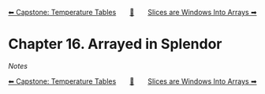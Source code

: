 [⬅ Capstone: Temperature Tables][previous-chapter]&nbsp;&nbsp;&nbsp;&nbsp;&nbsp;&nbsp;&nbsp;[🏡][readme]&nbsp;&nbsp;&nbsp;&nbsp;&nbsp;&nbsp;&nbsp;[Slices are Windows Into Arrays ➡][upcoming-chapter]

# Chapter 16. Arrayed in Splendor

_Notes_

[⬅ Capstone: Temperature Tables][previous-chapter]&nbsp;&nbsp;&nbsp;&nbsp;&nbsp;&nbsp;&nbsp;[🏡][readme]&nbsp;&nbsp;&nbsp;&nbsp;&nbsp;&nbsp;&nbsp;[Slices are Windows Into Arrays ➡][upcoming-chapter]

[readme]: README.md
[previous-chapter]: ch15-capstone-temperature-tables.md
[upcoming-chapter]: ch17-slices-are-windows-into-arrays.md